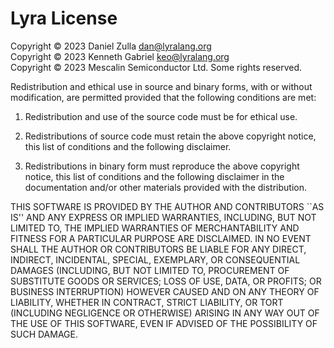 Lyra License
============

Copyright © 2023 Daniel Zulla <dan@lyralang.org><br />
Copyright © 2023 Kenneth Gabriel <keo@lyralang.org><br />
Copyright © 2023 Mescalin Semiconductor Ltd. Some rights reserved.<br />

Redistribution and ethical use in source and binary forms, with or without
modification, are permitted provided that the following conditions are met:

1. Redistribution and use of the source code must be for ethical use.

2. Redistributions of source code must retain the above copyright
   notice, this list of conditions and the following disclaimer.

3. Redistributions in binary form must reproduce the above copyright
   notice, this list of conditions and the following disclaimer in the
   documentation and/or other materials provided with the distribution.

THIS SOFTWARE IS PROVIDED BY THE AUTHOR AND CONTRIBUTORS ``AS IS'' AND
ANY EXPRESS OR IMPLIED WARRANTIES, INCLUDING, BUT NOT LIMITED TO, THE
IMPLIED WARRANTIES OF MERCHANTABILITY AND FITNESS FOR A PARTICULAR PURPOSE
ARE DISCLAIMED.  IN NO EVENT SHALL THE AUTHOR OR CONTRIBUTORS BE LIABLE
FOR ANY DIRECT, INDIRECT, INCIDENTAL, SPECIAL, EXEMPLARY, OR CONSEQUENTIAL
DAMAGES (INCLUDING, BUT NOT LIMITED TO, PROCUREMENT OF SUBSTITUTE GOODS
OR SERVICES; LOSS OF USE, DATA, OR PROFITS; OR BUSINESS INTERRUPTION)
HOWEVER CAUSED AND ON ANY THEORY OF LIABILITY, WHETHER IN CONTRACT, STRICT
LIABILITY, OR TORT (INCLUDING NEGLIGENCE OR OTHERWISE) ARISING IN ANY WAY
OUT OF THE USE OF THIS SOFTWARE, EVEN IF ADVISED OF THE POSSIBILITY OF
SUCH DAMAGE.

